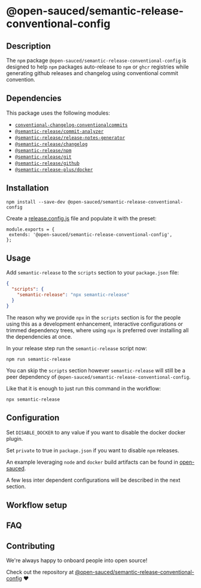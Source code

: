 # @open-sauced/semantic-release-conventional-config

## Description

The `npm` package `@open-sauced/semantic-release-conventional-config` is designed to help `npm` packages auto-release to `npm` or `ghcr` registries while generating github releases and changelog using conventional commit convention.

## Dependencies

This package uses the following modules:

- [`conventional-changelog-conventionalcommits`](https://github.com/conventional-changelog/conventional-changelog)
- [`@semantic-release/commit-analyzer`](https://github.com/semantic-release/commit-analyzer)
- [`@semantic-release/release-notes-generator`](https://github.com/semantic-release/release-notes-generator)
- [`@semantic-release/changelog`](https://github.com/semantic-release/changelog)
- [`@semantic-release/npm`](https://github.com/semantic-release/npm)
- [`@semantic-release/git`](https://github.com/semantic-release/git)
- [`@semantic-release/github`](https://github.com/semantic-release/github)
- [`@semantic-release-plus/docker`](https://github.com/semantic-release-plus/semantic-release-plus/tree/master/packages/plugins/docker)

## Installation

```shell
npm install --save-dev @open-sauced/semantic-release-conventional-config
```

Create a [release.config.js](https://semantic-release.gitbook.io/semantic-release/usage/configuration#configuration-file) file and populate it with the preset:

```shell
module.exports = {
 extends: '@open-sauced/semantic-release-conventional-config',
};
```

## Usage

Add `semantic-release` to the `scripts` section to your `package.json` file:

```json
{
  "scripts": {
    "semantic-release": "npx semantic-release"
  }
}
```

The reason why we provide `npx` in the `scripts` section is for the people using this as a development enhancement, interactive configurations or trimmed dependency trees, where using `npx` is preferred over installing all the dependencies at once.

In your release step run the `semantic-release` script now:

```shell
npm run semantic-release
```

You can skip the `scripts` section however `semantic-release` will still be a peer dependency of `@open-sauced/semantic-release-conventional-config`. 

Like that it is enough to just run this command in the workflow:

```shell
npx semantic-release
```

## Configuration

Set `DISABLE_DOCKER` to any value if you want to disable the docker docker plugin.

Set `private` to true in `package.json` if you want to disable `npm` releases.

An example leveraging `node` and `docker` build artifacts can be found in [open-sauced](https://github.com/open-sauced/open-sauced/blob/main/.github/workflows/release.yml). 

A few less inter dependent configurations will be described in the next section. 

## Workflow setup

## FAQ

## Contributing

We're always happy to onboard people into open source!

Check out the repository at [@open-sauced/semantic-release-conventional-config](https://github.com/open-sauced/semantic-release-conventional-config) ❤️
